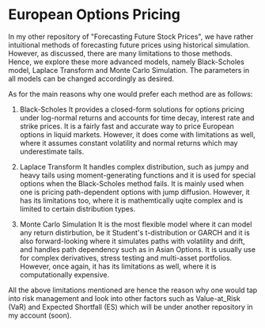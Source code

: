 # European Options Pricing

In my other repository of "Forecasting Future Stock Prices", we have rather intuitional methods of forecasting future prices using historical simulation. However, as discussed, there are many limitations to those methods. Hence, we explore these more advanced models, namely Black-Scholes model, Laplace Transform and Monte Carlo Simulation. 
The parameters in all models can be changed accordingly as desired. 

As for the main reasons why one would prefer each method are as follows:

1. Black-Scholes
   It provides a closed-form solutions for options pricing under log-normal returns and accounts for time decay, interest rate and strike prices. It is a fairly fast and accurate way to price European options in liquid markets. However, it does come with limitations as well, where it assumes constant volatility and normal returns which may underestimate tails.

2. Laplace Transform 
   It handles complex distribution, such as jumpy and heavy tails using moment-generating functions and it is used for special options when the Black-Scholes method fails. It is mainly used when one is pricing path-dependent options with jump diffusion. However, it has its limitations too, where it is mathemtically uqite complex and is limited to certain distribution types.

3. Monte Carlo Simulation
   It is the most flexible model where it can model any return distirbution, be it Student's t-distribution or GARCH and it is also forward-looking where it simulates paths with volatility and drift, and handles path dependency such as in Asian Options. It is usually use for complex derivatives, stress testing and multi-asset portfolios. However, once again, it has its limitations as well, where it is computationally expensive.

All the above limitations mentioned are hence the reason why one would tap into risk management and look into other factors such as Value-at_Risk (VaR) and Expected Shortfall (ES) which will be under another repository in my account (soon). 
